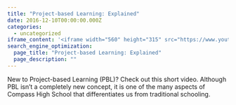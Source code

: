 ```yaml
---
title: "Project-based Learning: Explained"
date: 2016-12-10T00:00:00.000Z
categories:
  - uncategorized
iframe_content: '<iframe width="560" height="315" src="https://www.youtube.com/embed/LMCZvGesRz8" frameborder="0" allowfullscreen></iframe>'
search_engine_optimization:
  page_title: "Project-based Learning: Explained"
  page_description: ""
---
```

New to Project-based Learning (PBL)?  Check out this short video.  Although PBL isn’t a completely new concept, it is one of the many aspects of Compass High School that differentiates us from traditional schooling.
